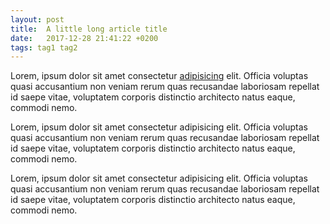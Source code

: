 ```yaml
---
layout: post
title:  A little long article title
date:   2017-12-28 21:41:22 +0200
tags: tag1 tag2
---
```


Lorem, ipsum dolor sit amet consectetur [adipisicing](#) elit. Officia voluptas quasi accusantium non veniam rerum quas recusandae laboriosam repellat id saepe vitae, voluptatem corporis distinctio architecto natus eaque, commodi nemo.

Lorem, ipsum dolor sit amet consectetur adipisicing elit. Officia voluptas quasi accusantium non veniam rerum quas recusandae laboriosam repellat id saepe vitae, voluptatem corporis distinctio architecto natus eaque, commodi nemo.

Lorem, ipsum dolor sit amet consectetur adipisicing elit. Officia voluptas quasi accusantium non veniam rerum quas recusandae laboriosam repellat id saepe vitae, voluptatem corporis distinctio architecto natus eaque, commodi nemo.
